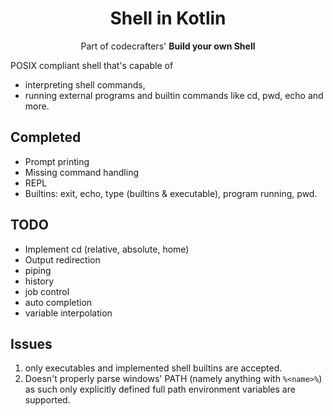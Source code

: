 <div align="center">
   <h1>Shell in Kotlin</h1>
   <p>Part of codecrafters' <b>Build your own Shell</b></p>
</div>

POSIX compliant shell that's capable of
- interpreting shell commands,
- running external programs and builtin commands like
cd, pwd, echo and more.

## Completed

- Prompt printing
- Missing command handling
- REPL
- Builtins: exit, echo, type (builtins & executable), program running, pwd.

## TODO

- Implement cd (relative, absolute, home)
- Output redirection
- piping
- history
- job control
- auto completion
- variable interpolation

## Issues

1. only executables and implemented shell builtins are accepted.
2. Doesn't properly parse windows' PATH
   (namely anything with `%<name>%`) as such only explicitly defined full path environment variables are supported.